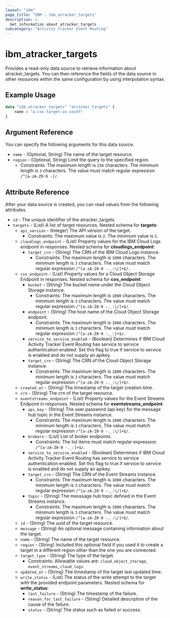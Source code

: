 ```yaml
---
layout: "ibm"
page_title: "IBM : ibm_atracker_targets"
description: |-
  Get information about atracker_targets
subcategory: "Activity Tracker Event Routing"
---
```


# ibm_atracker_targets

Provides a read-only data source to retrieve information about atracker_targets. You can then reference the fields of the data source in other resources within the same configuration by using interpolation syntax.

## Example Usage

```terraform
data "ibm_atracker_targets" "atracker_targets" {
	name = "a-cos-target-us-south"
}
```

## Argument Reference

You can specify the following arguments for this data source.

* `name` - (Optional, String) The name of the target resource.
* `region` - (Optional, String) Limit the query to the specified region.
  * Constraints: The maximum length is `256` characters. The minimum length is `3` characters. The value must match regular expression `/^[a-zA-Z0-9 -]/`.

## Attribute Reference

After your data source is created, you can read values from the following attributes.

* `id` - The unique identifier of the atracker_targets.
* `targets` - (List) A list of target resources.
Nested schema for **targets**:
	* `api_version` - (Integer) The API version of the target.
	  * Constraints: The maximum value is `2`. The minimum value is `2`.
	* `cloudlogs_endpoint` - (List) Property values for the IBM Cloud Logs endpoint in responses.
	Nested schema for **cloudlogs_endpoint**:
		* `target_crn` - (String) The CRN of the IBM Cloud Logs instance.
		  * Constraints: The maximum length is `1000` characters. The minimum length is `3` characters. The value must match regular expression `/^[a-zA-Z0-9 -._:\/]+$/`.
	* `cos_endpoint` - (List) Property values for a Cloud Object Storage Endpoint in responses.
	Nested schema for **cos_endpoint**:
		* `bucket` - (String) The bucket name under the Cloud Object Storage instance.
		  * Constraints: The maximum length is `1000` characters. The minimum length is `3` characters. The value must match regular expression `/^[a-zA-Z0-9 -._:\/]+$/`.
		* `endpoint` - (String) The host name of the Cloud Object Storage endpoint.
		  * Constraints: The maximum length is `1000` characters. The minimum length is `3` characters. The value must match regular expression `/^[a-zA-Z0-9 -._:]+$/`.
		* `service_to_service_enabled` - (Boolean) Determines if IBM Cloud Activity Tracker Event Routing has service to service authentication enabled. Set this flag to true if service to service is enabled and do not supply an apikey.
		* `target_crn` - (String) The CRN of the Cloud Object Storage instance.
		  * Constraints: The maximum length is `1000` characters. The minimum length is `3` characters. The value must match regular expression `/^[a-zA-Z0-9 -._:\/]+$/`.
	* `created_at` - (String) The timestamp of the target creation time.
	* `crn` - (String) The crn of the target resource.
	* `eventstreams_endpoint` - (List) Property values for the Event Streams Endpoint in responses.
	Nested schema for **eventstreams_endpoint**:
		* `api_key` - (String) The user password (api key) for the message hub topic in the Event Streams instance.
		  * Constraints: The maximum length is `1000` characters. The minimum length is `3` characters. The value must match regular expression `/^[a-zA-Z0-9 -._:\/]+$/`.
		* `brokers` - (List) List of broker endpoints.
		  * Constraints: The list items must match regular expression `/^[a-zA-Z0-9 -._:]+$/`.
		* `service_to_service_enabled` - (Boolean) Determines if IBM Cloud Activity Tracker Event Routing has service to service authentication enabled. Set this flag to true if service to service is enabled and do not supply an apikey.
		* `target_crn` - (String) The CRN of the Event Streams instance.
		  * Constraints: The maximum length is `1000` characters. The minimum length is `3` characters. The value must match regular expression `/^[a-zA-Z0-9 -._:\/]+$/`.
		* `topic` - (String) The messsage hub topic defined in the Event Streams instance.
		  * Constraints: The maximum length is `1000` characters. The minimum length is `3` characters. The value must match regular expression `/^[a-zA-Z0-9 -._:\/]+$/`.
	* `id` - (String) The uuid of the target resource.
	* `message` - (String) An optional message containing information about the target.
	* `name` - (String) The name of the target resource.
	* `region` - (String) Included this optional field if you used it to create a target in a different region other than the one you are connected.
	* `target_type` - (String) The type of the target.
	  * Constraints: Allowable values are: `cloud_object_storage`, `event_streams`, `cloud_logs`.
	* `updated_at` - (String) The timestamp of the target last updated time.
	* `write_status` - (List) The status of the write attempt to the target with the provided endpoint parameters.
	Nested schema for **write_status**:
		* `last_failure` - (String) The timestamp of the failure.
		* `reason_for_last_failure` - (String) Detailed description of the cause of the failure.
		* `status` - (String) The status such as failed or success.
